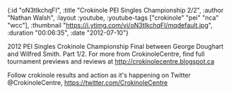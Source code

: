 {:id "oN3tIkchqFI",
 :title "Crokinole PEI Singles Championship 2/2",
 :author "Nathan Walsh",
 :layout :youtube,
 :youtube-tags ["crokinole" "pei" "nca" "wcc"],
 :thumbnail "https://i.ytimg.com/vi/oN3tIkchqFI/mqdefault.jpg",
 :duration "00:06:35",
 :date "2012-07-10"}

2012 PEI Singles Crokinole Championship Final between George Doughart and Wilfred Smith. Part 1/2. For more from CrokinoleCentre, find full tournament previews and reviews at http://crokinolecentre.blogspot.ca

Follow crokinole results and action as it's happening on Twitter @CrokinoleCentre, https://twitter.com/CrokinoleCentre
